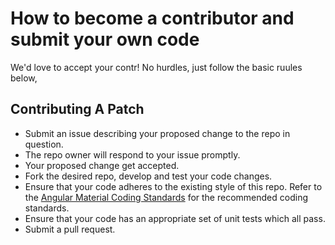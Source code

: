 # How to become a contributor and submit your own code

We'd love to accept your contr! No hurdles, just follow the basic ruules below,

## Contributing A Patch

* Submit an issue describing your proposed change to the repo in question.
* The repo owner will respond to your issue promptly.
* Your proposed change get accepted.
* Fork the desired repo, develop and test your code changes.
* Ensure that your code adheres to the existing style of this repo. Refer to the 
   [Angular Material Coding Standards](https://github.com/angular/components/blob/master/CODING_STANDARDS.md) for the recommended coding standards.
* Ensure that your code has an appropriate set of unit tests which all pass.
* Submit a pull request.
